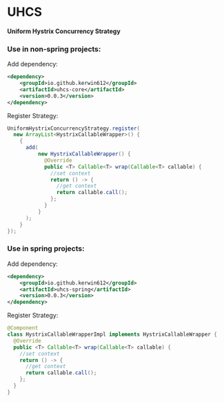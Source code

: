 # UHCS
**Uniform Hystrix Concurrency Strategy**

### Use in non-spring projects:

Add dependency: 
```xml
<dependency>
    <groupId>io.github.kerwin612</groupId>
    <artifactId>uhcs-core</artifactId>
    <version>0.0.3</version>
</dependency>
```
Register Strategy:
```java
UniformHystrixConcurrencyStrategy.register(
  new ArrayList<HystrixCallableWrapper>() {
    {
      add(
          new HystrixCallableWrapper() {
            @Override
            public <T> Callable<T> wrap(Callable<T> callable) {
              //set context
              return () -> {
                //get context
                return callable.call();
              };
            }
          }
      );
    }
});
```


### Use in spring projects:

Add dependency: 
```xml
<dependency>
    <groupId>io.github.kerwin612</groupId>
    <artifactId>uhcs-spring</artifactId>
    <version>0.0.3</version>
</dependency>
```
Register Strategy:
```java
@Component
class HystrixCallableWrapperImpl implements HystrixCallableWrapper {
  @Override
  public <T> Callable<T> wrap(Callable<T> callable) {
    //set context
    return () -> {
      //get context
      return callable.call();
    };
  }
}
```
